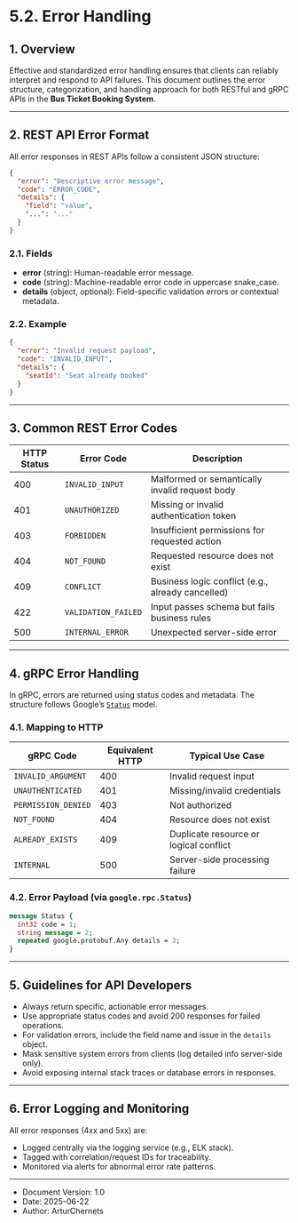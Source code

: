 # 5.2. Error Handling

## 1. Overview

Effective and standardized error handling ensures that clients can reliably interpret and respond to API failures. This document outlines the error structure, categorization, and handling approach for both RESTful and gRPC APIs in the **Bus Ticket Booking System**.

---

## 2. REST API Error Format

All error responses in REST APIs follow a consistent JSON structure:

```json
{
  "error": "Descriptive error message",
  "code": "ERROR_CODE",
  "details": {
    "field": "value",
    "...": "..."
  }
}
```

### 2.1. Fields

- **error** (string): Human-readable error message.
- **code** (string): Machine-readable error code in uppercase snake_case.
- **details** (object, optional): Field-specific validation errors or contextual metadata.

### 2.2. Example

```json
{
  "error": "Invalid request payload",
  "code": "INVALID_INPUT",
  "details": {
    "seatId": "Seat already booked"
  }
}
```

---

## 3. Common REST Error Codes

| HTTP Status | Error Code             | Description                                      |
|-------------|------------------------|--------------------------------------------------|
| 400         | `INVALID_INPUT`        | Malformed or semantically invalid request body   |
| 401         | `UNAUTHORIZED`         | Missing or invalid authentication token          |
| 403         | `FORBIDDEN`            | Insufficient permissions for requested action    |
| 404         | `NOT_FOUND`            | Requested resource does not exist                |
| 409         | `CONFLICT`             | Business logic conflict (e.g., already cancelled)|
| 422         | `VALIDATION_FAILED`    | Input passes schema but fails business rules     |
| 500         | `INTERNAL_ERROR`       | Unexpected server-side error                     |

---

## 4. gRPC Error Handling

In gRPC, errors are returned using status codes and metadata. The structure follows Google’s [`Status`](https://grpc.github.io/grpc/core/md_doc_statuscodes.html) model.

### 4.1. Mapping to HTTP

| gRPC Code          | Equivalent HTTP | Typical Use Case                                |
|--------------------|------------------|--------------------------------------------------|
| `INVALID_ARGUMENT` | 400              | Invalid request input                            |
| `UNAUTHENTICATED`  | 401              | Missing/invalid credentials                      |
| `PERMISSION_DENIED`| 403              | Not authorized                                   |
| `NOT_FOUND`        | 404              | Resource does not exist                          |
| `ALREADY_EXISTS`   | 409              | Duplicate resource or logical conflict           |
| `INTERNAL`         | 500              | Server-side processing failure                   |

### 4.2. Error Payload (via `google.rpc.Status`)

```proto
message Status {
  int32 code = 1;
  string message = 2;
  repeated google.protobuf.Any details = 3;
}
```

---

## 5. Guidelines for API Developers

- Always return specific, actionable error messages.
- Use appropriate status codes and avoid 200 responses for failed operations.
- For validation errors, include the field name and issue in the `details` object.
- Mask sensitive system errors from clients (log detailed info server-side only).
- Avoid exposing internal stack traces or database errors in responses.

---

## 6. Error Logging and Monitoring

All error responses (4xx and 5xx) are:

- Logged centrally via the logging service (e.g., ELK stack).
- Tagged with correlation/request IDs for traceability.
- Monitored via alerts for abnormal error rate patterns.

---

* Document Version: 1.0
* Date: 2025-06-22
* Author: ArturChernets
